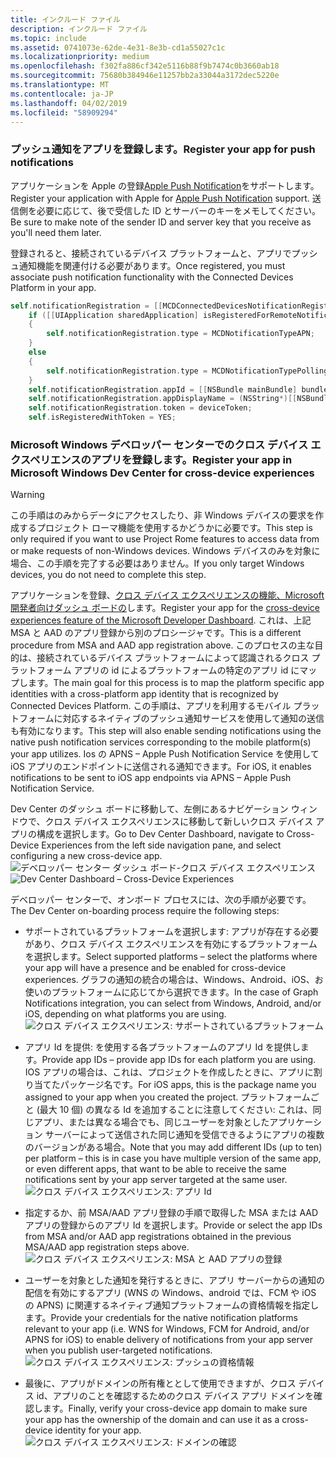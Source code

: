 ```yaml
---
title: インクルード ファイル
description: インクルード ファイル
ms.topic: include
ms.assetid: 0741073e-62de-4e31-8e3b-cd1a55027c1c
ms.localizationpriority: medium
ms.openlocfilehash: f302fa886cf342e5116b88f9b7474c0b3660ab18
ms.sourcegitcommit: 75680b384946e11257bb2a33044a3172dec5220e
ms.translationtype: MT
ms.contentlocale: ja-JP
ms.lasthandoff: 04/02/2019
ms.locfileid: "58909294"
---
```

### <a name="register-your-app-for-push-notifications"></a><span data-ttu-id="b745c-103">プッシュ通知をアプリを登録します。</span><span class="sxs-lookup"><span data-stu-id="b745c-103">Register your app for push notifications</span></span>

<span data-ttu-id="b745c-104">アプリケーションを Apple の登録[Apple Push Notification](https://developer.apple.com/notifications/)をサポートします。</span><span class="sxs-lookup"><span data-stu-id="b745c-104">Register your application with Apple for [Apple Push Notification](https://developer.apple.com/notifications/) support.</span></span> <span data-ttu-id="b745c-105">送信側を必要に応じて、後で受信した ID とサーバーのキーをメモしてください。</span><span class="sxs-lookup"><span data-stu-id="b745c-105">Be sure to make note of the sender ID and server key that you receive as you'll need them later.</span></span>

<span data-ttu-id="b745c-106">登録されると、接続されているデバイス プラットフォームと、アプリでプッシュ通知機能を関連付ける必要があります。</span><span class="sxs-lookup"><span data-stu-id="b745c-106">Once registered, you must associate push notification functionality with the Connected Devices Platform in your app.</span></span>

```ObjectiveC
self.notificationRegistration = [[MCDConnectedDevicesNotificationRegistration alloc] init];
    if ([[UIApplication sharedApplication] isRegisteredForRemoteNotifications])
    {
        self.notificationRegistration.type = MCDNotificationTypeAPN;
    }
    else
    {
        self.notificationRegistration.type = MCDNotificationTypePolling;
    }
    self.notificationRegistration.appId = [[NSBundle mainBundle] bundleIdentifier];
    self.notificationRegistration.appDisplayName = (NSString*)[[NSBundle mainBundle] objectForInfoDictionaryKey:@"CFBundleDisplayName"];
    self.notificationRegistration.token = deviceToken;
    self.isRegisteredWithToken = YES;
```

### <a name="register-your-app-in-microsoft-windows-dev-center-for-cross-device-experiences"></a><span data-ttu-id="b745c-107">Microsoft Windows デベロッパー センターでのクロス デバイス エクスペリエンスのアプリを登録します。</span><span class="sxs-lookup"><span data-stu-id="b745c-107">Register your app in Microsoft Windows Dev Center for cross-device experiences</span></span>

> [!WARNING]
> <span data-ttu-id="b745c-108">この手順はのみからデータにアクセスしたり、非 Windows デバイスの要求を作成するプロジェクト ローマ機能を使用するかどうかに必要です。</span><span class="sxs-lookup"><span data-stu-id="b745c-108">This step is only required if you want to use Project Rome features to access data from or make requests of non-Windows devices.</span></span> <span data-ttu-id="b745c-109">Windows デバイスのみを対象に場合、この手順を完了する必要はありません。</span><span class="sxs-lookup"><span data-stu-id="b745c-109">If you only target Windows devices, you do not need to complete this step.</span></span>

<span data-ttu-id="b745c-110">アプリケーションを登録、[クロス デバイス エクスペリエンスの機能、Microsoft 開発者向けダッシュ ボードの](https://developer.microsoft.com/dashboard/crossplatform/web)します。</span><span class="sxs-lookup"><span data-stu-id="b745c-110">Register your app for the [cross-device experiences feature of the Microsoft Developer Dashboard](https://developer.microsoft.com/dashboard/crossplatform/web).</span></span> <span data-ttu-id="b745c-111">これは、上記 MSA と AAD のアプリ登録から別のプロシージャです。</span><span class="sxs-lookup"><span data-stu-id="b745c-111">This is a different procedure from MSA and AAD app registration above.</span></span> <span data-ttu-id="b745c-112">このプロセスの主な目的は、接続されているデバイス プラットフォームによって認識されるクロス プラットフォーム アプリの id によるプラットフォームの特定のアプリ id にマップします。</span><span class="sxs-lookup"><span data-stu-id="b745c-112">The main goal for this process is to map the platform specific app identities with a cross-platform app identity that is recognized by Connected Devices Platform.</span></span> <span data-ttu-id="b745c-113">この手順は、アプリを利用するモバイル プラットフォームに対応するネイティブのプッシュ通知サービスを使用して通知の送信も有効になります。</span><span class="sxs-lookup"><span data-stu-id="b745c-113">This step will also enable sending notifications using the native push notification services corresponding to the mobile platform(s) your app utilizes.</span></span> <span data-ttu-id="b745c-114">Ios の APNS – Apple Push Notification Service を使用して iOS アプリのエンドポイントに送信される通知できます。</span><span class="sxs-lookup"><span data-stu-id="b745c-114">For iOS, it enables notifications to be sent to iOS app endpoints via APNS – Apple Push Notification Service.</span></span>

<span data-ttu-id="b745c-115">Dev Center のダッシュ ボードに移動して、左側にあるナビゲーション ウィンドウで、クロス デバイス エクスペリエンスに移動して新しいクロス デバイス アプリの構成を選択します。</span><span class="sxs-lookup"><span data-stu-id="b745c-115">Go to Dev Center Dashboard, navigate to Cross-Device Experiences from the left side navigation pane, and select configuring a new cross-device app.</span></span>
<span data-ttu-id="b745c-116">![デベロッパー センター ダッシュ ボード-クロス デバイス エクスペリエンス](../../notifications/media/dev_center_portal/dev_center_portal_1_overview.png)</span><span class="sxs-lookup"><span data-stu-id="b745c-116">![Dev Center Dashboard – Cross-Device Experiences](../../notifications/media/dev_center_portal/dev_center_portal_1_overview.png)</span></span>

<span data-ttu-id="b745c-117">デベロッパー センターで、オンボード プロセスには、次の手順が必要です。</span><span class="sxs-lookup"><span data-stu-id="b745c-117">The Dev Center on-boarding process require the following steps:</span></span>

* <span data-ttu-id="b745c-118">サポートされているプラットフォームを選択します: アプリが存在する必要があり、クロス デバイス エクスペリエンスを有効にするプラットフォームを選択します。</span><span class="sxs-lookup"><span data-stu-id="b745c-118">Select supported platforms – select the platforms where your app will have a presence and be enabled for cross-device experiences.</span></span> <span data-ttu-id="b745c-119">グラフの通知の統合の場合は、Windows、Android、iOS、お使いのプラットフォームに応じてから選択できます。</span><span class="sxs-lookup"><span data-stu-id="b745c-119">In the case of Graph Notifications integration, you can select from Windows, Android, and/or iOS, depending on what platforms you are using.</span></span> ![クロス デバイス エクスペリエンス: サポートされているプラットフォーム](../../notifications/media/dev_center_portal/dev_center_portal_2_supported_platforms.png)

* <span data-ttu-id="b745c-121">アプリ Id を提供: を使用する各プラットフォームのアプリ Id を提供します。</span><span class="sxs-lookup"><span data-stu-id="b745c-121">Provide app IDs – provide app IDs for each platform you are using.</span></span> <span data-ttu-id="b745c-122">IOS アプリの場合は、これは、プロジェクトを作成したときに、アプリに割り当てたパッケージ名です。</span><span class="sxs-lookup"><span data-stu-id="b745c-122">For iOS apps, this is the package name you assigned to your app when you created the project.</span></span> <span data-ttu-id="b745c-123">プラットフォームごと (最大 10 個) の異なる Id を追加することに注意してください: これは、同じアプリ、または異なる場合でも、同じユーザーを対象としたアプリケーション サーバーによって送信された同じ通知を受信できるようにアプリの複数のバージョンがある場合。</span><span class="sxs-lookup"><span data-stu-id="b745c-123">Note that you may add different IDs (up to ten) per platform – this is in case you have multiple version of the same app, or even different apps, that want to be able to receive the same notifications sent by your app server targeted at the same user.</span></span> ![クロス デバイス エクスペリエンス: アプリ Id](../../notifications/media/dev_center_portal/dev_center_portal_3_app_ids.png)

* <span data-ttu-id="b745c-125">指定するか、前 MSA/AAD アプリ登録の手順で取得した MSA または AAD アプリの登録からのアプリ Id を選択します。</span><span class="sxs-lookup"><span data-stu-id="b745c-125">Provide or select the app IDs from MSA and/or AAD app registrations obtained in the previous MSA/AAD app registration steps above.</span></span> ![クロス デバイス エクスペリエンス: MSA と AAD アプリの登録](../../notifications/media/dev_center_portal/dev_center_portal_4_msa_aad_connections.png)

* <span data-ttu-id="b745c-127">ユーザーを対象とした通知を発行するときに、アプリ サーバーからの通知の配信を有効にするアプリ (WNS の Windows、android では、FCM や iOS の APNS) に関連するネイティブ通知プラットフォームの資格情報を指定します。</span><span class="sxs-lookup"><span data-stu-id="b745c-127">Provide your credentials for the native notification platforms relevant to your app (i.e. WNS for Windows, FCM for Android, and/or APNS for iOS) to enable delivery of notifications from your app server when you publish user-targeted notifications.</span></span> ![クロス デバイス エクスペリエンス: プッシュの資格情報](../../notifications/media/dev_center_portal/dev_center_portal_5_push_credentials.png)

* <span data-ttu-id="b745c-129">最後に、アプリがドメインの所有権ととして使用できますが、クロス デバイス id、アプリのことを確認するためのクロス デバイス アプリ ドメインを確認します。</span><span class="sxs-lookup"><span data-stu-id="b745c-129">Finally, verify your cross-device app domain to make sure your app has the ownership of the domain and can use it as a cross-device identity for your app.</span></span> ![クロス デバイス エクスペリエンス: ドメインの確認](../../notifications/media/dev_center_portal/dev_center_portal_6_domain_verification.png)
